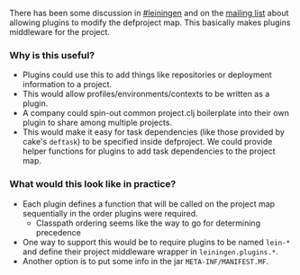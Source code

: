 There has been some discussion in [#leiningen](http://lazybot.org/logs/#leiningen/2011-11-16) and on the [mailing list](http://groups.google.com/group/leiningen/browse_thread/thread/4b7cd2a998637ce8) about allowing plugins to modify the defproject map. This basically makes plugins middleware for the project.

### Why is this useful?

* Plugins could use this to add things like repositories or deployment information to a project.
* This would allow profiles/environments/contexts to be written as a plugin.
* A company could spin-out common project.clj boilerplate into their own plugin to share among multiple projects.
* This would make it easy for task dependencies (like those provided by cake's `deftask`) to be specified inside defproject. We could provide helper functions for plugins to add task dependencies to the project map.

### What would this look like in practice?

* Each plugin defines a function that will be called on the project map sequentially in the order plugins were required.
  * Classpath ordering seems like the way to go for determining precedence
* One way to support this would be to require plugins to be named `lein-*` and define their project middleware wrapper in `leiningen.plugins.*`.
* Another option is to put some info in the jar `META-INF/MANIFEST.MF`.